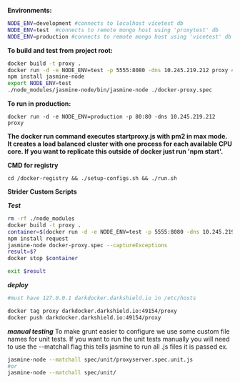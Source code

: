 **Environments:**
```bash
NODE_ENV=development #connects to localhost vicetest db
NODE_ENV=test  #connects to remote mongo host using 'proxytest' db
NODE_ENV=production #connects to remote mongo host using 'vicetest' db
```

**To build and test from project root:**

```bash
docker build -t proxy .
docker run -d -e NODE_ENV=test -p 5555:8080 -dns 10.245.219.212 proxy #remove -d if you want to tail the logs
npm install jasmine-node
export NODE_ENV=test
./node_modules/jasmine-node/bin/jasmine-node ./docker-proxy.spec
```
**To run in production:**

```
docker run -d -e NODE_ENV=production -p 80:80 -dns 10.245.219.212 proxy
```

**The docker run command executes startproxy.js with pm2 in max mode. It creates a load balanced cluster with one process for each available CPU core. If you want to replicate this outside of docker just run 'npm start'.**


**CMD for registry**

```
cd /docker-registry && ./setup-configs.sh && ./run.sh
```


**Strider Custom Scripts**

***Test***
```bash
rm -rf ./node_modules
docker build -t proxy .
container=$(docker run -d -e NODE_ENV=test -p 5555:8080 -dns 10.245.219.212 proxy)
npm install request
jasmine-node docker-proxy.spec --captureExceptions
result=$?
docker stop $container

exit $result
```

***deploy***
```bash
#must have 127.0.0.1 darkdocker.darkshield.io in /etc/hosts

docker tag proxy darkdocker.darkshield.io:49154/proxy
docker push darkdocker.darkshield.io:49154/proxy
```

***manual testing***
To make grunt easier to configure we use some custom file names for unit tests. If you want to run the unit tests manually you will need to use the --matchall flag this tells jasmine to run all .js files it is passed ex.
```bash
jasmine-node --matchall spec/unit/proxyserver.spec.unit.js
#or
jasmine-node --matchall spec/unit/
```

